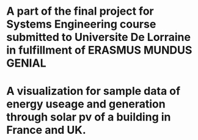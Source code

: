 # A part of the final project for Systems Engineering course submitted to Universite De Lorraine in fulfillment of ERASMUS MUNDUS GENIAL
# A visualization for sample data of energy useage and generation through solar pv of a building in France and UK. 
